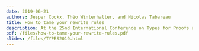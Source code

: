 ```yaml
---
date: 2019-06-21
authors: Jesper Cockx, Théo Winterhalter, and Nicolas Tabareau
title: How to tame your rewrite rules
description: At the 25nd International Conference on Types for Proofs and Programs, TYPES 2019
pdf: /files/how-to-tame-your-rewrite-rules.pdf
slides: /files/TYPES2019.html
---
```

